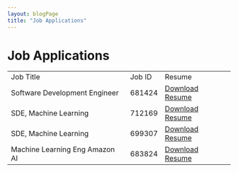 ```yaml
---
layout: blogPage
title: "Job Applications"
---
```


# Job Applications

<table class="table table-hover">
	<tr>
		<td> Job Title</td>
		<td> Job ID </td>
		<td> Resume </td>
	</tr>
	<tr>
		<td> Software Development Engineer</td>
		<td> 681424 </td>
		<td><a href="data/resumes/KumarSiddharthResume-SDE-681424.pdf" >Download Resume</a></td>
	</tr>
	<tr>
		<td> SDE, Machine Learning</td>
		<td> 712169 </td>
		<td><a href="data/resumes/KumarSiddharthResume-SDE-ML-712169.pdf" >Download Resume</a></td>
	</tr>
	<tr>
		<td> SDE, Machine Learning</td>
		<td> 699307 </td>
		<td><a href="data/resumes/KumarSiddharthResume-SDE-ML-699307.pdf" >Download Resume</a></td>
	</tr>
	<tr>
		<td>Machine Learning Eng Amazon AI</td>
		<td> 683824 </td>
		<td><a href="data/resumes/KumarSiddharthResume-ML-Eng-Amzon-AI-683824.pdf" >Download Resume</a></td>
		</tr>
</table> 
